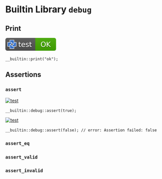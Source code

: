 # Builtin Library `debug`

## Print

[![test](.test/builtin_print.svg)](.test/builtin_print.log)

```µcad,builtin_print
__builtin::print("ok");
```

## Assertions

### `assert`

[![test](.test/builtin_debug_assert.svg)](.test/builtin_debug_assert.log)

```µcad,builtin_debug_assert_true
__builtin::debug::assert(true);
```

[![test](.test/builtin_debug_assert.svg)](.test/builtin_debug_assert.log)

```µcad,builtin_debug_assert_false#fail
__builtin::debug::assert(false); // error: Assertion failed: false
```

### `assert_eq`

### `assert_valid`

### `assert_invalid`
